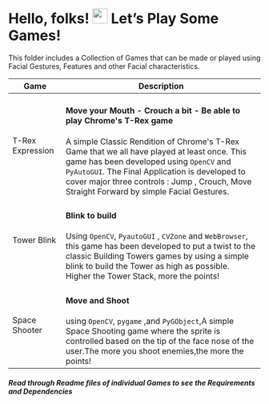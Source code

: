 # Hello, folks! <img src="https://raw.githubusercontent.com/MartinHeinz/MartinHeinz/master/wave.gif" width="30px"> Let’s Play Some Games!

This folder includes a Collection of Games that can be made or played using Facial Gestures, Features and other Facial characteristics.

| Game  | Description |
| ------------- | ------------- |
| T-Rex Expression  | <h4> Move your Mouth - Crouch a bit - Be able to play Chrome's T-Rex game </h4> A simple Classic Rendition of Chrome's T-Rex Game that we all have played at least once. This game has been developed using ```OpenCV``` and ```PyAutoGUI```. The Final Application is developed to cover major three controls  : Jump , Crouch, Move Straight Forward  by simple Facial Gestures.   |
| Tower Blink  | <h4> Blink to build </h4>  Using ```OpenCV```, ```PyautoGUI``` , ```CVZone``` and ```WebBrowser```, this game has been developed to put a twist to the classic Building Towers games by using a simple blink to build the Tower as high as possible. Higher the Tower Stack, more the points! |
| Space Shooter | <h4> Move and Shoot </h4> using ```OpenCV```, ```pygame``` ,and  ```PyGObject```,A simple Space Shooting game where the sprite is controlled based on the tip of the face nose of the user.The more you shoot enemies,the more the points! |
<h5> Read through Readme files of individual Games to see the Requirements and Dependencies </h5> 
